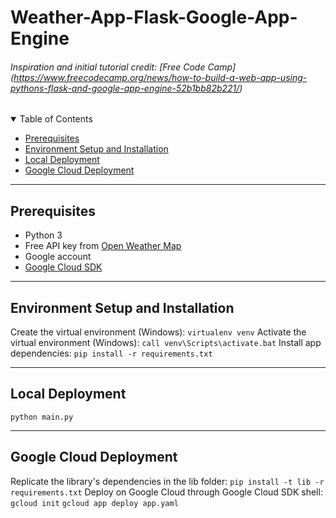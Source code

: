 # Weather-App-Flask-Google-App-Engine

###### Inspiration and initial tutorial credit: [Free Code Camp] (https://www.freecodecamp.org/news/how-to-build-a-web-app-using-pythons-flask-and-google-app-engine-52b1bb82b221/)


<details open>
<summary>Table of Contents</summary>

- [Prerequisites](#prereq)
- [Environment Setup and Installation](#env)
- [Local Deployment](#deploy1)
- [Google Cloud Deployment](#deploy2)
</details>

- - - -
## Prerequisites <a name="prereq"/>
- Python 3
- Free API key from [Open Weather Map](https://openweathermap.org/api)
- Google account
- [Google Cloud SDK](https://cloud.google.com/sdk/docs/install)

- - - -
## Environment Setup and Installation <a name="env"/>

Create the virtual environment (Windows):
`virtualenv venv`
Activate the virtual environment (Windows):
`call venv\Scripts\activate.bat`
Install app dependencies:
`pip install -r requirements.txt`

- - - -
## Local Deployment <a name="deploy1"/>
`python main.py`

- - - -
## Google Cloud Deployment <a name="deploy2"/>
Replicate the library's dependencies in the lib folder:
`pip install -t lib -r requirements.txt`
Deploy on Google Cloud through Google Cloud SDK shell:
`gcloud init`
`gcloud app deploy app.yaml`
